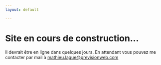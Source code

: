 ```yaml
---
layout: default

---
```

# Site en cours de construction...

Il devrait être en ligne dans quelques jours.
En attendant vous pouvez me contacter par mail à [mathieu.lague@previsionweb.com](mailto:mathieu.lague@previsionweb.com)
